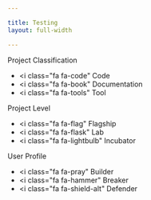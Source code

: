 ```yaml
---

title: Testing 
layout: full-width

---
```


Project Classification
- <i class="fa fa-code" </i>Code
- <i class="fa fa-book" </i>Documentation
- <i class="fa fa-tools" </i>Tool

Project Level
- <i class="fa fa-flag" </i>Flagship
- <i class="fa fa-flask" </i>Lab
- <i class="fa fa-lightbulb" </i>Incubator

User Profile
- <i class="fa fa-pray" </i>Builder
- <i class="fa fa-hammer" </i>Breaker
- <i class="fa fa-shield-alt" </i>Defender


   
